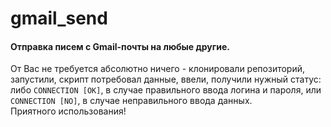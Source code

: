 # gmail_send
#### Отправка писем с Gmail-почты на любые другие.    
От Вас не требуется абсолютно ничего - клонировали репозиторий, запустили, скрипт потребовал данные, ввели, получили нужный статус: либо `CONNECTION [OK]`, в случае правильного ввода логина и пароля, или `CONNECTION [NO]`, в случае неправильного ввода данных.    
Приятного использования!
